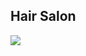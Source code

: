## Hair Salon
<a target="_blank" href="https://github.com/NDNey/layouts">
	<img src="https://res.cloudinary.com/dile8hu1p/image/upload/v1645129249/websites/hair-salon-ajmal-khan_jhyqho.webp"  >
</a>